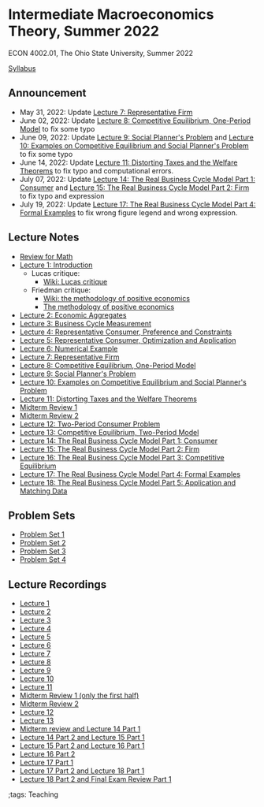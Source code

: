 # Intermediate Macroeconomics Theory, Summer 2022

ECON 4002.01, The Ohio State University, Summer 2022

[Syllabus](pdf/IntermediateMacroSummer2022/syllabus/Final/syllabus.pdf)

## Announcement

- May 31, 2022: Update [Lecture 7: Representative Firm](pdf/IntermediateMacroSummer2022/Lecture_07/Final/Lecture_07.pdf)
- June 02, 2022: Update [Lecture 8: Competitive Equilibrium, One-Period Model](pdf/IntermediateMacroSummer2022/Lecture_08/Final/Lecture_08.pdf) to fix some typo
- June 09, 2022: Update
    [Lecture 9: Social Planner's Problem](pdf/IntermediateMacroSummer2022/Lecture_09/Final/Lecture_09.pdf)
    and
    [Lecture 10: Examples on Competitive Equilibrium and Social Planner's Problem](pdf/IntermediateMacroSummer2022/Lecture_10/Final/Lecture_10.pdf)
    to fix some typo
- June 14, 2022: Update
    [Lecture 11: Distorting Taxes and the Welfare Theorems](pdf/IntermediateMacroSummer2022/Lecture_11/Final/Lecture_11.pdf)
    to fix typo and computational errors.
- July 07, 2022: Update [Lecture 14: The Real Business Cycle Model Part 1: Consumer](pdf/IntermediateMacroSummer2022/Lecture_14/Final/Lecture_14.pdf) and [Lecture 15: The Real Business Cycle Model Part 2: Firm](pdf/IntermediateMacroSummer2022/Lecture_15/Final/Lecture_15.pdf) to fix typo and expression
- July 19, 2022: Update [Lecture 17: The Real Business Cycle Model Part 4: Formal Examples](pdf/IntermediateMacroSummer2022/Lecture_17/Final/Lecture_17.pdf) to fix wrong figure legend and wrong expression.

## Lecture Notes

- [Review for Math](pdf/IntermediateMacroSummer2022/math/Final/math.pdf)
- [Lecture 1: Introduction](pdf/IntermediateMacroSummer2022/Lecture_01/Final/Lecture_01.pdf)
    - Lucas critique:
        - [Wiki: Lucas critique](https://en.wikipedia.org/wiki/Lucas_critique)
    - Friedman critique:
        - [Wiki: the methodology of positive economics](https://en.wikipedia.org/wiki/Essays_in_Positive_Economics#The_Methodology_of_Positive_Economics)
        - [The methodology of positive economics](https://books.google.com/books?hl=en&lr=&id=NqNGaJBahWoC&oi=fnd&pg=PA180&dq=The+Methodology+of+Positive+Economics&ots=gLKnEx_kWX&sig=nWfE1bFegyceirvT_tWEEJzJtoU#v=onepage&q=The%20Methodology%20of%20Positive%20Economics&f=false)
- [Lecture 2: Economic Aggregates](pdf/IntermediateMacroSummer2022/Lecture_02/Final/Lecture_02.pdf)
- [Lecture 3: Business Cycle Measurement](pdf/IntermediateMacroSummer2022/Lecture_03/Final/Lecture_03.pdf)
- [Lecture 4: Representative Consumer, Preference and Constraints](pdf/IntermediateMacroSummer2022/Lecture_04/Final/Lecture_04.pdf)
- [Lecture 5: Representative Consumer, Optimization and Application](pdf/IntermediateMacroSummer2022/Lecture_05/Final/Lecture_05.pdf)
- [Lecture 6: Numerical Example](pdf/IntermediateMacroSummer2022/Lecture_06/Final/Lecture_06.pdf)
- [Lecture 7: Representative Firm](pdf/IntermediateMacroSummer2022/Lecture_07/Final/Lecture_07.pdf)
- [Lecture 8: Competitive Equilibrium, One-Period Model](pdf/IntermediateMacroSummer2022/Lecture_08/Final/Lecture_08.pdf)
- [Lecture 9: Social Planner's Problem](pdf/IntermediateMacroSummer2022/Lecture_09/Final/Lecture_09.pdf)
- [Lecture 10: Examples on Competitive Equilibrium and Social Planner's Problem](pdf/IntermediateMacroSummer2022/Lecture_10/Final/Lecture_10.pdf)
- [Lecture 11: Distorting Taxes and the Welfare Theorems](pdf/IntermediateMacroSummer2022/Lecture_11/Final/Lecture_11.pdf)
- [Midterm Review 1](pdf/IntermediateMacroSummer2022/midtermReview_1.pdf)
- [Midterm Review 2](pdf/IntermediateMacroSummer2022/midtermReview_2.pdf)
- [Lecture 12: Two-Period Consumer Problem](pdf/IntermediateMacroSummer2022/Lecture_12/Final/Lecture_12.pdf)
- [Lecture 13: Competitive Equilibrium, Two-Period Model](pdf/IntermediateMacroSummer2022/Lecture_13/Final/Lecture_13.pdf)
- [Lecture 14: The Real Business Cycle Model Part 1: Consumer](pdf/IntermediateMacroSummer2022/Lecture_14/Final/Lecture_14.pdf)
- [Lecture 15: The Real Business Cycle Model Part 2: Firm](pdf/IntermediateMacroSummer2022/Lecture_15/Final/Lecture_15.pdf)
- [Lecture 16: The Real Business Cycle Model Part 3: Competitive Equilibrium](pdf/IntermediateMacroSummer2022/Lecture_16/Final/Lecture_16.pdf)
- [Lecture 17: The Real Business Cycle Model Part 4: Formal Examples](pdf/IntermediateMacroSummer2022/Lecture_17/Final/Lecture_17.pdf)
- [Lecture 18: The Real Business Cycle Model Part 5: Application and Matching Data](pdf/IntermediateMacroSummer2022/Lecture_18/Final/Lecture_18.pdf)

## Problem Sets

- [Problem Set 1](pdf/IntermediateMacroSummer2022/ProblemSet1/ProblemSet_01_v01.pdf)
- [Problem Set 2](pdf/IntermediateMacroSummer2022/ProblemSet2/Final/ProblemSet2.pdf)
- [Problem Set 3](pdf/IntermediateMacroSummer2022/ProblemSet3/Final/ProblemSet3.pdf)
- [Problem Set 4](pdf/IntermediateMacroSummer2022/ProblemSet4/Final/ProblemSet4.pdf)

## Lecture Recordings

- [Lecture 1](https://osu.zoom.us/rec/share/BEP6kfx9xMyke-tIZ58-VOanFmQnFRRAa9nvriGtCB-Md1dgCH4mH4QZhj4cWAjN.2gx4wG3jDn3M2DfI)
- [Lecture 2](https://osu.zoom.us/rec/share/ihGSK3P59OAK5wYvrwoFDtD1L5A-qidlR3WDvwtDTuWJjrvZSrpkMXhDHyl98lyB.qttHeFr0eKe9UDcu)
- [Lecture 3](https://osu.zoom.us/rec/share/tEU52uNERCt64gxFN3pw4sTPyDGV09t54zmF9cbg_D942-uBCn3Vi61_JkT2jb3l.8bWJmCcYv6NT-CRT)
- [Lecture 4](https://osu.zoom.us/rec/share/KFOrV4cEDZOhhp3wSxVn8LSck4ecqyd1z69fYN_Gt3ZbdiPSzqqgK6XBh134nFzH.V16MrWh-4C-_p5Av)
- [Lecture 5](https://osu.zoom.us/rec/share/3YuPvG9jsJcQ1ojMYMDod30F-tq5Axychyj_2T1JXf8nJydJdx0CCfBF3bpfDoXo.v6RWkc7zkr5E0aJv)
- [Lecture 6](https://osu.zoom.us/rec/share/BtFrLorAuxC_uBkUoW9-ShAlaFGMdT8wlmXlPPeB4xab1k0v0-Io1kbIYsV5gUts.s7q4D52Z4e-jymO3)
- [Lecture 7](https://osu.zoom.us/rec/share/LULqygZIzSGlzk9fIzjtk9YBVvHpnS9mFVK7l69jjlgKCS6TzSt0lY7XYL8-AxXQ.gdhYyu1yioNObrQD)
- [Lecture 8](https://osu.zoom.us/rec/share/Hlhd8zaqLCgLoCCzthK7nBIcEvDCE820cJ7DHIPWFGTDQpwsNuE3Nqduyvj2NViJ.-9DGW4xuUWB_suFo)
- [Lecture 9](https://osu.zoom.us/rec/share/ASBWd3fppB5Zw9uBbEXSHYK8gSae4rZQSuZhYxpTK8YbQNQqIE9aufec3j9atVw.ufgwIFDzzcN123kC)
- [Lecture 10](https://osu.zoom.us/rec/share/k97SRXU7LB3HYGGkakWjwf9LkuQ54eJSqa5-PdxNgBdWrwTNWY2X2gh9AMoYa4nH.exvULwItuqbqXsky)
- [Lecture 11](https://osu.zoom.us/rec/share/j8rGNVU_LoQZlLwhxFVMPMIVqrPkgOi5IuEq5ddt295YHcclbBxzEGoagfzC25Hj.V1xBEQ4F3iltaCpf)
- [Midterm Review 1 (only the first half)](https://osu.zoom.us/rec/share/RvigZa2Rqro1ppRmrnpbaI-NTjYidMb1O4NKYwlwG6XbS8ktGnxDmwNjz08l47sd.kMMFOVMdSKvhwJ_t)
- [Midterm Review 2](https://osu.zoom.us/rec/share/kXrl0WkGj2idkmyH0a8ny_XFvws6pH_tE65Gb0KDC_8ipmGH54Y46o3uJwGzbFxw.3X5O1Q9q7-72hrGu)
- [Lecture 12](https://osu.zoom.us/rec/share/pwF2JkjHofI42UVN__mC3bqegkS5Ww6i4hrDxmdl2LsAT7mafAgrYxPI_99qSX88.8UomzKRymwcQ7hAd)
- [Lecture 13](https://osu.zoom.us/rec/share/7Z9jYKdolm2-RO3-8LIuWRITXHnyA6oOQP4bYz-VguulVvVNwrFTUQcDvPOzsjs2.Y8IKEn07Aeo3Bz--)
- [Midterm review and Lecture 14 Part 1](https://osu.zoom.us/rec/share/RN-EQV4qTB8_6F3HmwHU6A5etK1U-8MMdXTqEHEphoI7eq5W58MijEYVO6wEPlqf.o_Zu9jiVJUQV5cKG)
- [Lecture 14 Part 2 and Lecture 15 Part 1](https://osu.zoom.us/rec/share/fy4x4hifWSTGtKSRT497pkKcvxZlEZCDDSPBDjWFdLSa6ynl40My7BbzDuPCI9CA.HnWrgpPiw5eXC24I)
- [Lecture 15 Part 2 and Lecture 16 Part 1](https://osu.zoom.us/rec/share/aoRH6BqoZOQFD-PdHWQSpOtZ1lKAAd2wQFzavhtElqN6Tccejp_Pw9a5ejhy-91K.AoqiIivVJfLN1JGt)
- [Lecture 16 Part 2](https://osu.zoom.us/rec/share/Vn0vNTOUFvA22dQPPyVanTdLKkuN1z4NAgutl7OtMYxKY6qjnLDHgATtxvirqMwZ.wnWI6WWB67vRL9m-)
- [Lecture 17 Part 1](https://osu.zoom.us/rec/share/Vr5RzKbBa4org7PNlIe5qMcigoLqNlQz9JHFavjYNnk94VKO73pXDJh7XppT7anJ.5NSESGYj8fR9xc2B)
- [Lecture 17 Part 2 and Lecture 18 Part 1](https://osu.zoom.us/rec/share/Qcbn-Oqn1AWU8TAZV_cn5H4A5tyd-nG_GVQSjPv_SOKjttnu_WYWvnlmQE7ItGwG.TBodJkc0eeuIWmyZ)
- [Lecture 18 Part 2 and Final Exam Review Part 1](https://osu.zoom.us/rec/share/o9XD0w-GqSjjVnWrUXQ0EJ6VvDlI2NVgwxFR61sOWiGWmCqCUipeMPcNeNkaULFK.xgJtfj5Co1LLk9N1)

;tags: Teaching
